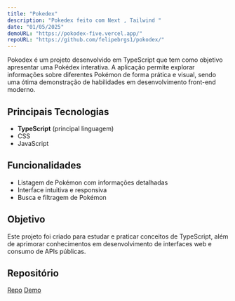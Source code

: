 ```yaml
---
title: "Pokedex"
description: "Pokedex feito com Next , Tailwind "
date: "01/05/2025"
demoURL: "https://pokodex-five.vercel.app/"
repoURL: "https://github.com/felipebrgs1/pokodex/"
---
```



Pokodex é um projeto desenvolvido em TypeScript que tem como objetivo apresentar uma Pokédex interativa. A aplicação permite explorar informações sobre diferentes Pokémon de forma prática e visual, sendo uma ótima demonstração de habilidades em desenvolvimento front-end moderno.

## Principais Tecnologias

- **TypeScript** (principal linguagem)
- CSS
- JavaScript

## Funcionalidades

- Listagem de Pokémon com informações detalhadas
- Interface intuitiva e responsiva
- Busca e filtragem de Pokémon

## Objetivo

Este projeto foi criado para estudar e praticar conceitos de TypeScript, além de aprimorar conhecimentos em desenvolvimento de interfaces web e consumo de APIs públicas.

## Repositório

[Repo](https://github.com/felipebrgs1/pokodex)
[Demo](https://pokodex-five.vercel.app/)